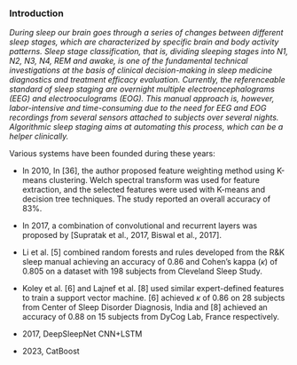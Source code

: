 



### Introduction

_During sleep our brain goes through a series of changes between different sleep stages, which are characterized by specific brain and body activity patterns. Sleep stage classification, that is, dividing sleeping stages into N1, N2, N3, N4, REM and awake, is one of the fundamental technical investigations at the basis of clinical decision-making in sleep medicine diagnostics and treatment efficacy evaluation. Currently, the referenceable standard of sleep staging are overnight multiple electroencephalograms (EEG) and electrooculograms (EOG). This manual approach is, however, labor-intensive and time-consuming due to the need for EEG and EOG recordings from several sensors attached to subjects over several nights. Algorithmic sleep staging aims at automating this process, which can be a helper clinically._

Various systems have been founded during these years:

- In 2010, In [36], the author proposed feature weighting method using K-means clustering. Welch spectral transform was used for feature extraction, and the selected features were used with K-means and decision tree techniques. The study reported an overall accuracy of 83%.  
- In 2017, a combination of convolutional and recurrent layers was proposed by  [Supratak et al., 2017, Biswal et al., 2017].  

- Li et al. [5] combined random forests and rules developed from the R&K sleep manual achieving an accuracy of 0.86 and Cohen’s kappa (*κ*) of 0.805 on a dataset with 198 subjects from Cleveland Sleep Study.
-  Koley et al. [6] and Lajnef et al. [8] used similar expert-defined features to train a support vector machine. [6] achieved *κ* of 0.86 on 28 subjects from Center of Sleep Disorder Diagnosis, India and [8] achieved an accuracy of 0.88 on 15 subjects from DyCog Lab, France respectively. 
- 2017, DeepSleepNet CNN+LSTM
- 2023, CatBoost